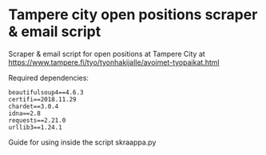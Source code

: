 # Tampere city open positions scraper & email script
Scraper &amp; email script for open positions at Tampere City at https://www.tampere.fi/tyo/tyonhakijalle/avoimet-tyopaikat.html

Required dependencies:
```
beautifulsoup4==4.6.3
certifi==2018.11.29
chardet==3.0.4
idna==2.8
requests==2.21.0
urllib3==1.24.1
```

Guide for using inside the script skraappa.py
